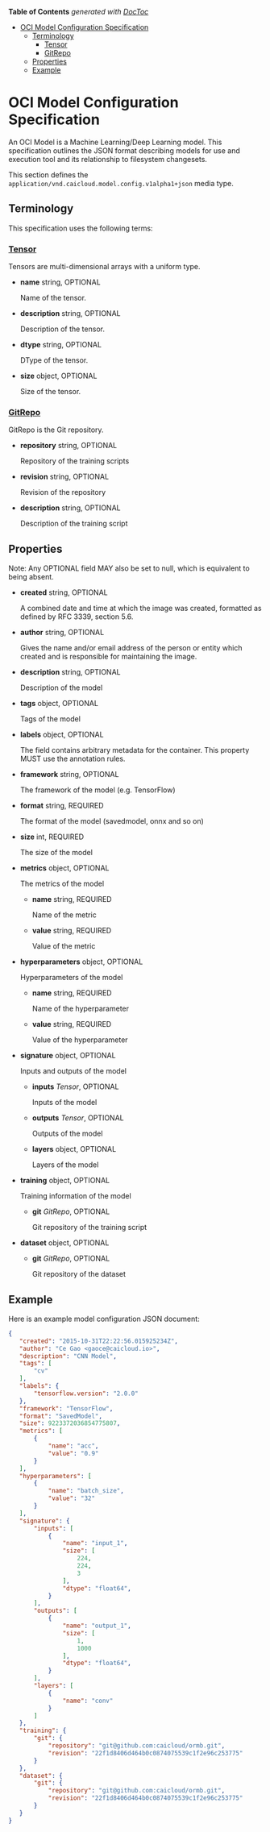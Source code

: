 <!-- START doctoc generated TOC please keep comment here to allow auto update -->
<!-- DON'T EDIT THIS SECTION, INSTEAD RE-RUN doctoc TO UPDATE -->
**Table of Contents**  *generated with [DocToc](https://github.com/thlorenz/doctoc)*

- [OCI Model Configuration Specification](#oci-model-configuration-specification)
  - [Terminology](#terminology)
    - [Tensor](#tensor)
    - [GitRepo](#gitrepo)
  - [Properties](#properties)
  - [Example](#example)

<!-- END doctoc generated TOC please keep comment here to allow auto update -->

# OCI Model Configuration Specification

An OCI Model is a Machine Learning/Deep Learning model. This specification outlines the JSON format describing models for use and execution tool and its relationship to filesystem changesets.

This section defines the `application/vnd.caicloud.model.config.v1alpha1+json` media type.

## Terminology

This specification uses the following terms:

### [Tensor](https://www.tensorflow.org/guide/tensor)

Tensors are multi-dimensional arrays with a uniform type.

- **name** string, OPTIONAL

    Name of the tensor.

- **description** string, OPTIONAL

    Description of the tensor.

- **dtype** string, OPTIONAL

    DType of the tensor.

- **size** object, OPTIONAL

    Size of the tensor.

### [GitRepo](https://kubernetes.io/docs/concepts/storage/volumes/#gitrepo)

GitRepo is the Git repository.

- **repository** string, OPTIONAL

    Repository of the training scripts

- **revision** string, OPTIONAL

    Revision of the repository

- **description** string, OPTIONAL

    Description of the training script

## Properties

Note: Any OPTIONAL field MAY also be set to null, which is equivalent to being absent.

- **created** string, OPTIONAL

    A combined date and time at which the image was created, formatted as defined by RFC 3339, section 5.6.

- **author** string, OPTIONAL

    Gives the name and/or email address of the person or entity which created and is responsible for maintaining the image.

- **description** string, OPTIONAL

    Description of the model

- **tags** object, OPTIONAL

    Tags of the model

- **labels** object, OPTIONAL

    The field contains arbitrary metadata for the container. This property MUST use the annotation rules.

- **framework** string, OPTIONAL

    The framework of the model (e.g. TensorFlow)

- **format** string, REQUIRED

    The format of the model (savedmodel, onnx and so on)

- **size** int, REQUIRED

    The size of the model

- **metrics** object, OPTIONAL

    The metrics of the model

    - **name** string, REQUIRED

        Name of the metric

    - **value** string,  REQUIRED
        
        Value of the metric

- **hyperparameters** object, OPTIONAL

    Hyperparameters of the model

    - **name** string, REQUIRED

        Name of the hyperparameter

    - **value** string,  REQUIRED

        Value of the hyperparameter

- **signature** object, OPTIONAL

    Inputs and outputs of the model

    - **inputs** *Tensor*, OPTIONAL

        Inputs of the model
    
    - **outputs** *Tensor*, OPTIONAL

        Outputs of the model

    - **layers** object, OPTIONAL

        Layers of the model

- **training** object, OPTIONAL

    Training information of the model

    - **git** *GitRepo*, OPTIONAL

        Git repository of the training script

- **dataset** object, OPTIONAL

    - **git** *GitRepo*, OPTIONAL

        Git repository of the dataset

## Example

Here is an example model configuration JSON document:

```json
{
   "created": "2015-10-31T22:22:56.015925234Z",
   "author": "Ce Gao <gaoce@caicloud.io>",
   "description": "CNN Model",
   "tags": [
       "cv"
   ],
   "labels": {
       "tensorflow.version": "2.0.0"
   },
   "framework": "TensorFlow",
   "format": "SavedModel",
   "size": 9223372036854775807,
   "metrics": [
       {
           "name": "acc",
           "value": "0.9"
       }
   ],
   "hyperparameters": [
       {
           "name": "batch_size",
           "value": "32"
       }
   ],
   "signature": {
       "inputs": [
           {
               "name": "input_1",
               "size": [
                   224,
                   224,
                   3
               ],
               "dtype": "float64",
           }
       ],
       "outputs": [
           {
               "name": "output_1",
               "size": [
                   1,
                   1000
               ],
               "dtype": "float64",
           }
       ],
       "layers": [
           {
               "name": "conv"
           }
       ]
   },
   "training": {
       "git": {
           "repository": "git@github.com:caicloud/ormb.git",
           "revision": "22f1d8406d464b0c0874075539c1f2e96c253775"
       }
   },
   "dataset": {
       "git": {
           "repository": "git@github.com:caicloud/ormb.git",
           "revision": "22f1d8406d464b0c0874075539c1f2e96c253775"
       }
   }
}
```
